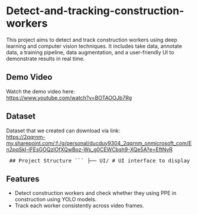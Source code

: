 # Detect-and-tracking-construction-workers

This project aims to detect and track construction workers using deep learning and computer vision techniques. It includes take data, annotate data, a training pipeline, data augmentation, and a user-friendly UI to demonstrate results in real time.

## Demo Video
Watch the demo video here:  
https://www.youtube.com/watch?v=BOTAOOJb7Rg

## Dataset
Dataset that we created can download via link:  
https://2qqrnm-my.sharepoint.com/:f:/g/personal/ducduy9304_2qqrnm_onmicrosoft_com/En2pqSkI-lFEsGOQzlOfXQwBoz-Ws_g0CEWCbsh9-XQe5A?e=EftNvR

<pre> ## Project Structure ``` ├── UI/ # UI interface to display results ├── NoteBook.ipynb # Main notebook for training and data analysis ├── data.yaml # Dataset configuration file └── Final Project MV.docx # Project report ``` </pre>

## Features
- Detect construction workers and check whether they using PPE in construction using YOLO models.
- Track each worker consistently across video frames.
